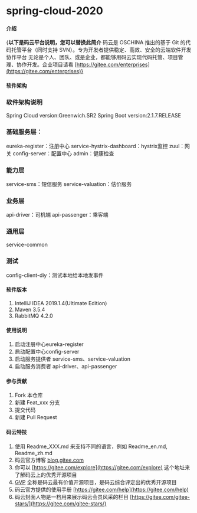 # spring-cloud-2020

#### 介绍
{**以下是码云平台说明，您可以替换此简介**
码云是 OSCHINA 推出的基于 Git 的代码托管平台（同时支持 SVN）。专为开发者提供稳定、高效、安全的云端软件开发协作平台
无论是个人、团队、或是企业，都能够用码云实现代码托管、项目管理、协作开发。企业项目请看 [https://gitee.com/enterprises](https://gitee.com/enterprises)}

#### 软件架构
### 软件架构说明
Spring Cloud version:Greenwich.SR2
Spring Boot version:2.1.7.RELEASE
### 基础服务层：
eureka-register：注册中心
service-hystrix-dashboard：hystrix监控
zuul：网关
config-server：配置中心
admin：健康检查
### 能力层
service-sms：短信服务
service-valuation：估价服务
### 业务层
api-driver：司机端
api-passenger：乘客端
### 通用层
service-common
### 测试
config-client-diy：测试本地给本地发事件

#### 软件版本

1.  IntelliJ IDEA 2019.1.4(Ultimate Edition)
2.  Maven 3.5.4
3.  RabbitMQ 4.2.0

#### 使用说明

1.  启动注册中心eureka-register
2.  启动配置中心config-server
3.  启动服务提供者 service-sms、service-valuation
4.  启动服务消费者 api-driver、api-passenger

#### 参与贡献

1.  Fork 本仓库
2.  新建 Feat_xxx 分支
3.  提交代码
4.  新建 Pull Request


#### 码云特技

1.  使用 Readme\_XXX.md 来支持不同的语言，例如 Readme\_en.md, Readme\_zh.md
2.  码云官方博客 [blog.gitee.com](https://blog.gitee.com)
3.  你可以 [https://gitee.com/explore](https://gitee.com/explore) 这个地址来了解码云上的优秀开源项目
4.  [GVP](https://gitee.com/gvp) 全称是码云最有价值开源项目，是码云综合评定出的优秀开源项目
5.  码云官方提供的使用手册 [https://gitee.com/help](https://gitee.com/help)
6.  码云封面人物是一档用来展示码云会员风采的栏目 [https://gitee.com/gitee-stars/](https://gitee.com/gitee-stars/)
